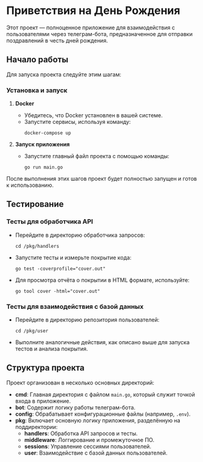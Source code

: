 # Приветствия на День Рождения

Этот проект — полноценное приложение для взаимодействия с пользователями через телеграм-бота, предназначенное для отправки поздравлений в честь дней рождения.

## Начало работы

Для запуска проекта следуйте этим шагам:

### Установка и запуск

1. **Docker**
   - Убедитесь, что Docker установлен в вашей системе.
   - Запустите сервисы, используя команду:
     ```
     docker-compose up
     ```

2. **Запуск приложения**
   - Запустите главный файл проекта с помощью команды:
     ```
     go run main.go
     ```

После выполнения этих шагов проект будет полностью запущен и готов к использованию.

## Тестирование

### Тесты для обработчика API

- Перейдите в директорию обработчика запросов:
  ```
  cd /pkg/handlers
  ```
- Запустите тесты и измерьте покрытие кода:
  ```
  go test -coverprofile="cover.out"
  ```
- Для просмотра отчёта о покрытии в HTML формате, используйте:
  ```
  go tool cover -html="cover.out"
  ```

### Тесты для взаимодействия с базой данных

- Перейдите в директорию репозитория пользователей:
  ```
  cd /pkg/user
  ```
- Выполните аналогичные действия, как описано выше для запуска тестов и анализа покрытия.

## Структура проекта

Проект организован в несколько основных директорий:

- **cmd**: Главная директория с файлом `main.go`, который служит точкой входа в приложение.
- **bot**: Содержит логику работы телеграм-бота.
- **config**: Обрабатывает конфигурационные файлы (например, `.env`).
- **pkg**: Включает основную логику приложения, разделённую на поддиректории:
  - **handlers**: Обработка API запросов и тесты.
  - **middleware**: Логгирование и промежуточное ПО.
  - **sessions**: Управление сессиями пользователей.
  - **user**: Взаимодействие с базой данных пользователей.
